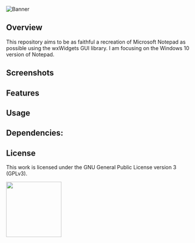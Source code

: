 ![Banner](https://s-christy.com/status-banner-service/wx-notepad/banner-slim.svg)

## Overview

This repository aims to be as faithful a recreation of Microsoft Notepad as
possible using the wxWidgets GUI library. I am focusing on the Windows 10
version of Notepad.

## Screenshots

## Features

## Usage

## Dependencies:

## License

This work is licensed under the GNU General Public License version 3 (GPLv3).

[<img src="https://s-christy.com/status-banner-service/GPLv3_Logo.svg" width="150" />](https://www.gnu.org/licenses/gpl-3.0.en.html)
